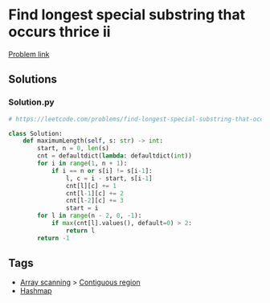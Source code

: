 # Find longest special substring that occurs thrice ii

[Problem link](https://leetcode.com/problems/find-longest-special-substring-that-occurs-thrice-ii/)

## Solutions


### Solution.py
```py
# https://leetcode.com/problems/find-longest-special-substring-that-occurs-thrice-ii/

class Solution:
    def maximumLength(self, s: str) -> int:
        start, n = 0, len(s)
        cnt = defaultdict(lambda: defaultdict(int))
        for i in range(1, n + 1):
            if i == n or s[i] != s[i-1]:
                l, c = i - start, s[i-1]
                cnt[l][c] += 1
                cnt[l-1][c] += 2
                cnt[l-2][c] += 3
                start = i
        for l in range(n - 2, 0, -1):
            if max(cnt[l].values(), default=0) > 2:
                return l
        return -1
```
## Tags

* [Array scanning](/Collections/array-scanning.md#array-scanning) > [Contiguous region](/Collections/array-scanning.md#contiguous-region)
* [Hashmap](/Collections/hashmap.md#hashmap)
